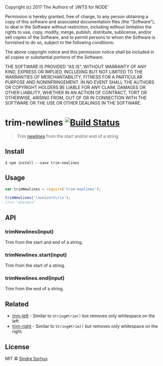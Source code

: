 Copyright (c) 2017 The Authors of 'JWTS for NODE'

Permission is hereby granted, free of charge, to any person obtaining a copy of
this software and associated documentation files (the "Software"), to deal in
the Software without restriction, including without limitation the rights to
use, copy, modify, merge, publish, distribute, sublicense, and/or sell copies of
the Software, and to permit persons to whom the Software is furnished to do so,
subject to the following conditions:

The above copyright notice and this permission notice shall be included in all
copies or substantial portions of the Software.

THE SOFTWARE IS PROVIDED "AS IS", WITHOUT WARRANTY OF ANY KIND, EXPRESS OR
IMPLIED, INCLUDING BUT NOT LIMITED TO THE WARRANTIES OF MERCHANTABILITY, FITNESS
FOR A PARTICULAR PURPOSE AND NONINFRINGEMENT. IN NO EVENT SHALL THE AUTHORS OR
COPYRIGHT HOLDERS BE LIABLE FOR ANY CLAIM, DAMAGES OR OTHER LIABILITY, WHETHER
IN AN ACTION OF CONTRACT, TORT OR OTHERWISE, ARISING FROM, OUT OF OR IN
CONNECTION WITH THE SOFTWARE OR THE USE OR OTHER DEALINGS IN THE SOFTWARE.
# trim-newlines [![Build Status](https://travis-ci.org/sindresorhus/trim-newlines.svg?branch=master)](https://travis-ci.org/sindresorhus/trim-newlines)

> Trim [newlines](https://en.wikipedia.org/wiki/Newline) from the start and/or end of a string


## Install

```
$ npm install --save trim-newlines
```


## Usage

```js
var trimNewlines = require('trim-newlines');

trimNewlines('\nunicorn\r\n');
//=> 'unicorn'
```


## API

### trimNewlines(input)

Trim from the start and end of a string.

### trimNewlines.start(input)

Trim from the start of a string.

### trimNewlines.end(input)

Trim from the end of a string.


## Related

- [trim-left](https://github.com/sindresorhus/trim-left) - Similar to `String#trim()` but removes only whitespace on the left
- [trim-right](https://github.com/sindresorhus/trim-right) - Similar to `String#trim()` but removes only whitespace on the right.


## License

MIT © [Sindre Sorhus](http://sindresorhus.com)
